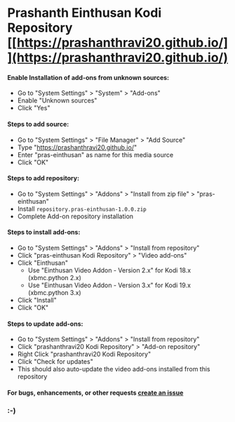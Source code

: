 # Prashanth Einthusan Kodi Repository [[https://prashanthravi20.github.io/]](https://prashanthravi20.github.io/)

#### Enable Installation of add-ons from unknown sources:
* Go to "System Settings" > "System" > "Add-ons"
* Enable "Unknown sources"
* Click "Yes"

#### Steps to add source:
* Go to "System Settings" > "File Manager" > "Add Source"
* Type "https://prashanthravi20.github.io/"
* Enter "pras-einthusan" as name for this media source
* Click "OK"

#### Steps to add repository:
* Go to "System Settings" > "Addons" > "Install from zip file" > "pras-einthusan"
* Install `repository.pras-einthusan-1.0.0.zip`
* Complete Add-on repository installation

#### Steps to install add-ons:
* Go to "System Settings" > "Addons" > "Install from repository"
* Click "pras-einthusan Kodi Repository" > "Video add-ons"
* Click "Einthusan"
  * Use "Einthusan Video Addon - Version 2.x" for Kodi 18.x (xbmc.python 2.x)
  * Use "Einthusan Video Addon - Version 3.x" for Kodi 19.x (xbmc.python 3.x)
* Click "Install"
* Click "OK"

#### Steps to update add-ons:
* Go to "System Settings" > "Addons" > "Install from repository"
* Click "prashanthravi20 Kodi Repository" > "Add-on repository"
* Right Click "prashanthravi20 Kodi Repository"
* Click "Check for updates"
* This should also auto-update the video add-ons installed from this repository

#### For bugs, enhancements, or other requests [create an issue](https://github.com/prashanthravi20/plugin.video.einthusan/issues)

### :-)

